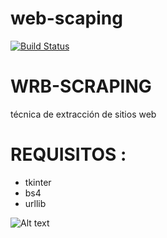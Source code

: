 # web-scaping
[![Build Status](https://img.shields.io/badge/Python-3.7-green?logo=python)]()

# WRB-SCRAPING
técnica de extracción de sitios web

# REQUISITOS :
* tkinter 
* bs4 
* urllib




![Alt text](https://github.com/josueA1995/Web-Scarping/blob/master/nbj.png)

